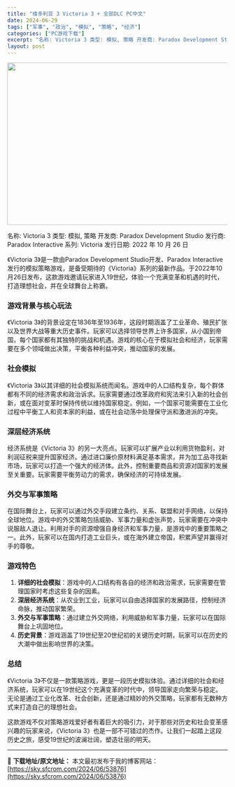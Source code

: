```yaml
---
title: "维多利亚 3 Victoria 3 + 全部DLC PC中文"
date: 2024-06-29
tags: ["军事", "政治", "模拟", "策略", "经济"]
categories: ["PC游戏下载"]
excerpt: "名称: Victoria 3 类型: 模拟, 策略 开发商: Paradox Development Studio 发行商: Paradox Interactive 系列: Victoria 发行日期: 2022 年 10 月 26 日 《Victoria 3》是一款由Paradox Develop&hellip;"
layout: post
---
```


<img class="size-full wp-image-53877 aligncenter" src="https://sky.sfcrom.com/wp-content/uploads/2024/06/2024062901545026.webp" alt="" width="660" height="370" />

名称: Victoria 3
类型: 模拟, 策略
开发商: Paradox Development Studio
发行商: Paradox Interactive
系列: Victoria
发行日期: 2022 年 10 月 26 日

《Victoria 3》是一款由Paradox Development Studio开发、Paradox Interactive发行的模拟策略游戏，是备受期待的《Victoria》系列的最新作品。于2022年10月26日发布，这款游戏邀请玩家进入19世纪，体验一个充满变革和机遇的时代，打造理想社会，并在全球舞台上称霸。
<h3>游戏背景与核心玩法</h3>
《Victoria 3》的背景设定在1836年至1936年，这段时期涵盖了工业革命、殖民扩张以及世界大战等重大历史事件。玩家可以选择领导世界上许多国家，从小国到帝国，每个国家都有其独特的挑战和机遇。游戏的核心在于模拟社会和经济，玩家需要在多个领域做出决策，平衡各种利益冲突，推动国家的发展。
<h3>社会模拟</h3>
《Victoria 3》以其详细的社会模拟系统而闻名。游戏中的人口结构复杂，每个群体都有不同的经济需求和政治诉求。玩家需要通过改革政府和宪法来引入新的社会创新，或在面对变革时保持传统以维持国家稳定。例如，一个国家可能需要在工业化过程中平衡工人和资本家的利益，或在社会动荡中处理保守派和激进派的冲突。
<h3>深层经济系统</h3>
经济系统是《Victoria 3》的另一大亮点。玩家可以扩展产业以利用货物盈利，对利润征税来提升国家经济。通过进口廉价原材料满足基本需求，并为加工品寻找新市场，玩家可以打造一个强大的经济体。此外，控制重要商品和资源对国家的发展至关重要。玩家需要平衡劳动力的需求，确保经济的可持续发展。
<h3>外交与军事策略</h3>
在国际舞台上，玩家可以通过外交手段建立条约、关系、联盟和对手网络，以保持全球地位。游戏中的外交策略包括威胁、军事力量和虚张声势，玩家需要在冲突中说服敌人退让。利用对手的资源增强自身经济和军事力量，是游戏中的重要策略之一。此外，玩家可以在国内打造工业巨头，或在海外建立帝国，积累声望并赢得对手的尊敬。
<h3>游戏特色</h3>
<ol>
 	<li><strong>详细的社会模拟</strong>：游戏中的人口结构有各自的经济和政治需求，玩家需要在管理国家时考虑这些复杂的因素。</li>
 	<li><strong>深层经济系统</strong>：从农业到工业，玩家可以自由选择国家的发展路径，控制经济命脉，推动国家繁荣。</li>
 	<li><strong>外交与军事策略</strong>：通过建立外交网络，利用威胁和军事力量，玩家可以在国际舞台上巩固地位。</li>
 	<li><strong>历史背景</strong>：游戏涵盖了19世纪至20世纪初的关键历史时期，玩家可以在历史的大潮中做出影响世界的决策。</li>
</ol>
<h3>总结</h3>
《Victoria 3》不仅是一款策略游戏，更是一段历史模拟体验。通过详细的社会和经济系统，玩家可以在19世纪这个充满变革的时代中，领导国家走向繁荣与稳定。无论是通过工业化改革、社会创新，还是通过精妙的外交策略，玩家都有无数种方式来打造自己的理想社会。

这款游戏不仅对策略游戏爱好者有着巨大的吸引力，对于那些对历史和社会变革感兴趣的玩家来说，《Victoria 3》也是一部不可错过的杰作。让我们一起踏上这段历史之旅，感受19世纪的波澜壮阔，塑造壮丽的明天。

---
📖 **下载地址/原文地址：** 本文最初发布于我的博客网站：[https://sky.sfcrom.com/2024/06/53876](https://sky.sfcrom.com/2024/06/53876)
